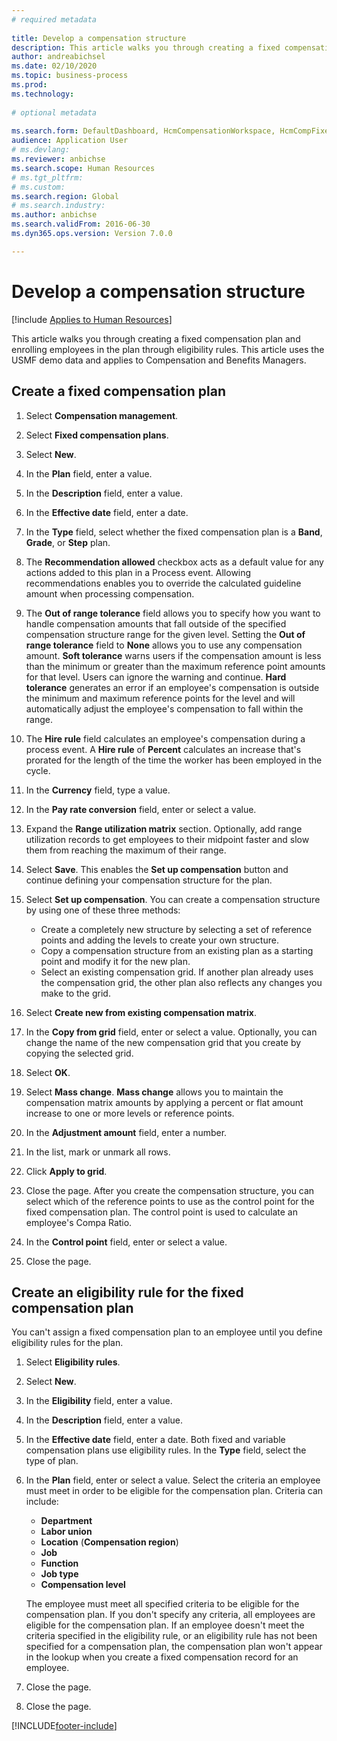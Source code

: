```yaml
--- 
# required metadata 
 
title: Develop a compensation structure
description: This article walks you through creating a fixed compensation plan and enrolling employees in the plan through eligibility rules. 
author: andreabichsel
ms.date: 02/10/2020
ms.topic: business-process 
ms.prod:  
ms.technology:  
 
# optional metadata 
 
ms.search.form: DefaultDashboard, HcmCompensationWorkspace, HcmCompFixedPlansPart, HRMCompFixedPlanTable, HRMCompCreateGridDialog, HRCCompGridView, HRMCompEligibility,  HRCCompGrid   
audience: Application User 
# ms.devlang:  
ms.reviewer: anbichse
ms.search.scope: Human Resources
# ms.tgt_pltfrm:  
# ms.custom:  
ms.search.region: Global
# ms.search.industry: 
ms.author: anbichse
ms.search.validFrom: 2016-06-30 
ms.dyn365.ops.version: Version 7.0.0 

---
```


# Develop a compensation structure

[!include [Applies to Human Resources](../includes/applies-to-hr.md)]

This article walks you through creating a fixed compensation plan and enrolling employees in the plan through eligibility rules. This article uses the USMF demo data and applies to Compensation and Benefits Managers.

## Create a fixed compensation plan

1. Select **Compensation management**.

2. Select **Fixed compensation plans**.

3. Select **New**.

4. In the **Plan** field, enter a value.

5. In the **Description** field, enter a value.

6. In the **Effective date** field, enter a date.

7. In the **Type** field, select whether the fixed compensation plan is a **Band**, **Grade**, or **Step** plan.

8. The **Recommendation allowed** checkbox acts as a default value for any actions added to this plan in a Process event. Allowing recommendations enables you to override the calculated guideline amount when processing compensation.

9. The **Out of range tolerance** field allows you to specify how you want to handle compensation amounts that fall outside of the specified compensation structure range for the given level. Setting the **Out of range tolerance** field to **None** allows you to use any compensation amount. **Soft tolerance** warns users if the compensation amount is less than the minimum or greater than the maximum reference point amounts for that level. Users can ignore the warning and continue. **Hard tolerance** generates an error if an employee's compensation is outside the minimum and maximum reference points for the level and will automatically adjust the employee's compensation to fall within the range.

10. The **Hire rule** field calculates an employee's compensation during a process event. A **Hire rule** of **Percent** calculates an increase that's prorated for the length of the time the worker has been employed in the cycle.

11. In the **Currency** field, type a value.

12. In the **Pay rate conversion** field, enter or select a value.

13. Expand the **Range utilization matrix** section. Optionally, add range utilization records to get employees to their midpoint faster and slow them from reaching the maximum of their range.

14. Select **Save**. This enables the **Set up compensation** button and continue defining your compensation structure for the plan.

15. Select **Set up compensation**. You can create a compensation structure by using one of these three methods:

    - Create a completely new structure by selecting a set of reference points and adding the levels to create your own structure.
    - Copy a compensation structure from an existing plan as a starting point and modify it for the new plan.
    - Select an existing compensation grid. If another plan already uses the compensation grid, the other plan also reflects any changes you make to the grid.

16. Select **Create new from existing compensation matrix**.

17. In the **Copy from grid** field, enter or select a value. Optionally, you can change the name of the new compensation grid that you create by copying the selected grid.

18. Select **OK**.

19. Select **Mass change**. **Mass change** allows you to maintain the compensation matrix amounts by applying a percent or flat amount increase to one or more levels or reference points.

20. In the **Adjustment amount** field, enter a number.

21. In the list, mark or unmark all rows.

22. Click **Apply to grid**.

23. Close the page. After you create the compensation structure, you can select which of the reference points to use as the control point for the fixed compensation plan. The control point is used to calculate an employee's Compa Ratio.

24. In the **Control point** field, enter or select a value.

25. Close the page.

## Create an eligibility rule for the fixed compensation plan

You can't assign a fixed compensation plan to an employee until you define eligibility rules for the plan.  

1. Select **Eligibility rules**.

2. Select **New**.

3. In the **Eligibility** field, enter a value.

4. In the **Description** field, enter a value.

5. In the **Effective date** field, enter a date. Both fixed and variable compensation plans use eligibility rules. In the **Type** field, select the type of plan.

6. In the **Plan** field, enter or select a value. Select the criteria an employee must meet in order to be eligible for the compensation plan. Criteria can include:

    - **Department**
    - **Labor union**
    - **Location** (**Compensation region**)
    - **Job**
    - **Function**
    - **Job type**
    - **Compensation level**
    
    The employee must meet all specified criteria to be eligible for the compensation plan. If you don't specify any criteria, all employees are eligible for the compensation plan. If an employee doesn't meet the criteria specified in the eligibility rule, or an eligibility rule has not been specified for a compensation plan, the compensation plan won't appear in the lookup when you create a fixed compensation record for an employee.

7. Close the page.

8. Close the page.



[!INCLUDE[footer-include](../includes/footer-banner.md)]